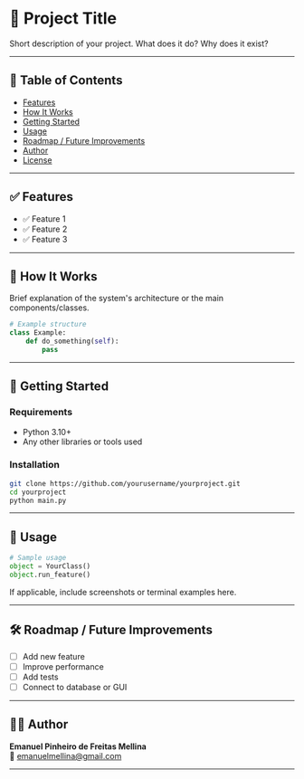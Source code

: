 # 📌 Project Title

Short description of your project. What does it do? Why does it exist?

---

## 📂 Table of Contents

- [Features](#features)
- [How It Works](#how-it-works)
- [Getting Started](#getting-started)
- [Usage](#usage)
- [Roadmap / Future Improvements](#roadmap--future-improvements)
- [Author](#author)
- [License](#license)

---

## ✅ Features

- ✅ Feature 1
- ✅ Feature 2
- ✅ Feature 3

---

## 🧱 How It Works

Brief explanation of the system's architecture or the main components/classes.

```python
# Example structure
class Example:
    def do_something(self):
        pass
```

---

## 🚀 Getting Started

### Requirements

- Python 3.10+
- Any other libraries or tools used

### Installation

```bash
git clone https://github.com/yourusername/yourproject.git
cd yourproject
python main.py
```

---

## 🧪 Usage

```python
# Sample usage
object = YourClass()
object.run_feature()
```

If applicable, include screenshots or terminal examples here.

---

## 🛠 Roadmap / Future Improvements

- [ ] Add new feature
- [ ] Improve performance
- [ ] Add tests
- [ ] Connect to database or GUI

---

## 👨‍💻 Author

**Emanuel Pinheiro de Freitas Mellina**  
📧 emanuelmellina@gmail.com  

---
